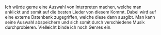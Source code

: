 
Ich würde gerne eine Auswahl von Interpreten machen, welche man anklickt und somit auf die besten Lieder von diesem Kommt. Dabei wird auf eine externe Datenbank zugegriffen, welche diese dann ausgibt. Man kann seine Auswahl abspeichern und sich somit durch verschiedene Musik durchprobieren. Vielleicht binde ich noch Genres ein.
